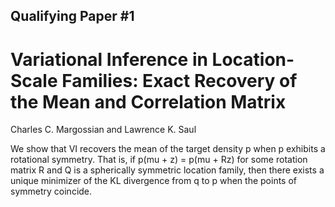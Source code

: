 ## Qualifying Paper #1
# Variational Inference in Location-Scale Families: Exact Recovery of the Mean and Correlation Matrix
Charles C. Margossian and  Lawrence K. Saul


We show that VI recovers the mean of the target density p when p exhibits a rotational symmetry.
That is, if p(mu + z) = p(mu + Rz) for some rotation matrix R and Q is a spherically symmetric location family, then there exists a unique minimizer of the KL divergence from q to p when the points of symmetry coincide.
